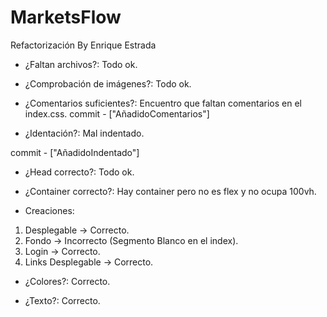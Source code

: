 # MarketsFlow

Refactorización By Enrique Estrada

- ¿Faltan archivos?: Todo ok.

- ¿Comprobación de imágenes?: Todo ok.

- ¿Comentarios suficientes?: Encuentro que faltan comentarios en el index.css.
commit  - ["AñadidoComentarios"]

- ¿Identación?: Mal indentado.

commit - ["AñadidoIndentado"]

- ¿Head correcto?: Todo ok.

- ¿Container correcto?: Hay container pero no es flex y no ocupa 100vh.

- Creaciones: 
1. Desplegable -> Correcto.
2. Fondo -> Incorrecto (Segmento Blanco en el index).
3. Login -> Correcto.
4. Links Desplegable -> Correcto.

- ¿Colores?: Correcto.

- ¿Texto?: Correcto.





